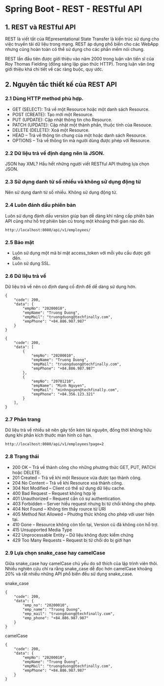 # Spring Boot - REST - RESTful API

## 1. REST và RESTful API


REST là viết tắt của REpresentational State Transfer là kiến trúc sử dụng cho việc truyền tải dữ liệu trong mạng. REST áp dụng phổ biến cho các WebApp nhưng cũng hoàn toàn có thể sử dụng cho các phần mềm nói chung.

REST lần đầu tiên được giới thiệu vào năm 2000 trong luận văn tiến sĩ của Roy Thomas Fielding (đồng sáng lập giao thức HTTP). Trong luận văn ông giới thiệu khá chi tiết về các ràng buộc, quy ước.

## 2. Nguyên tắc thiết kế của REST API

### 2.1 Dùng HTTP method phù hợp.

* GET (SELECT): Trả về một Resource hoặc một danh sách Resource.
* POST (CREATE): Tạo mới một Resource.
* PUT (UPDATE): Cập nhật thông tin cho Resource.
* PATCH (UPDATE): Cập nhật một thành phần, thuộc tính của Resouce.
* DELETE (DELETE): Xoá một Resource.
* HEAD – Trả về thông tin chung của một hoặc danh sách Resource.
* OPTIONS – Trả về thông tin mà người dùng được phép với Resource.

### 2.2 Dữ liệu trả về định dạng nên là JSON.

JSON hay XML? Hầu hết những người viết RESTful API thường lựa chọn JSON.

### 2.3 Sử dụng danh từ số nhiều và không sử dụng động từ

Nên sử dụng danh từ số nhiều.
Không sử dụng động từ.

### 2.4 Luôn đánh dấu phiên bản

Luôn sử dụng đánh dấu version giúp bạn dễ dàng khi nâng cấp phiên bản API cũng như hỗ trợ phiên bản cũ trong một khoảng thời gian nào đó.

```
http://localhost:8080/api/v1/employees/
```

### 2.5 Bảo mật

* Luôn sử dụng một mã bí mật access_token với mỗi yêu cầu được gởi đến. 
* Luôn sử dụng SSL.

### 2.6 Dữ liệu trả về

Dữ liệu trả về nên có định dạng cố định để dể dàng sử dụng hơn.

```
{
	"code": 200,
	"data": {
		"empNo": "20200010",
		"empName": "Truong Duong",
		"empMail": "truongduong@techfinally.com",
		"empPhone": "+84.886.987.987"
	}
}
```

```
{
	"code": 200,
	"data": [
		{
			"empNo": "20200010",
			"empName": "Truong Duong",
			"empMail": "truongduong@techfinally.com",
			"empPhone": "+84.886.987.987"
		},
		{
			"empNo": "20701210",
			"empName": "Minh Nguyen",
			"empMail": "minhnguyen@techfinally.com",
			"empPhone": "+84.356.123.321"
		}
	],
}
```

### 2.7 Phân trang

Dữ liệu trả về nhiều sẽ nên gây tốn kém tài nguyên, đồng thời không hữu dụng khi phần kích thước màn hình có hạn.

```
http://localhost:8080/api/v1/employees?page=2
```

### 2.8 Trạng thái

* 200 OK – Trả về thành công cho những phương thức GET, PUT, PATCH hoặc DELETE.
* 201 Created – Trả về khi một Resouce vừa được tạo thành công.
* 204 No Content – Trả về khi Resource xoá thành công.
* 304 Not Modified – Client có thể sử dụng dữ liệu cache.
* 400 Bad Request – Request không hợp lệ
* 401 Unauthorized – Request cần có sự authentication.
* 403 Forbidden – Server hiểu request nhưng bị từ chối không cho phép.
* 404 Not Found – Không tìm thấy rource từ URI
* 405 Method Not Allowed – Phương thức không cho phép với user hiện tại.
* 410 Gone – Resource không còn tồn tại, Version cũ đã không còn hỗ trợ.
* 415 Unsupported Media Type
* 422 Unprocessable Entity – Dữ liệu không được kiểm chứng
* 429 Too Many Requests – Request bị từ chối do bị giới hạn

### 2.9 Lựa chọn snake_case hay camelCase

Giữa snake_case hay camelCase chủ yếu do sở thích của lập trình viên thôi. Nhiều nghiên cứu chỉ ra rằng snake_case dễ đọc hơn camelCase khoảng 20% và rất nhiều những API phổ biến đều sử dụng snake_case.

snake_case

```
{
	"code": 200,
	"data": {
		"emp_no": "20200010",
		"emp_name": "Truong Duong",
		"emp_mail": "truongduong@techfinally.com",
		"emp_phone": "+84.886.987.987"
	}
}
```

camelCase

```
{
	"code": 200,
	"data": {
		"empNo": "20200010",
		"empName": "Truong Duong",
		"empMail": "truongduong@techfinally.com",
		"empPhone": "+84.886.987.987"
	}
}
```

